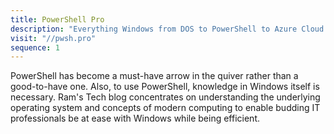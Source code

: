 ```yaml
---
title: PowerShell Pro
description: "Everything Windows from DOS to PowerShell to Azure Cloud."
visit: "//pwsh.pro"
sequence: 1
---
```


PowerShell has become a must-have arrow in the quiver rather than a good-to-have one. Also, to use PowerShell, knowledge in Windows itself is necessary. Ram's Tech blog concentrates on understanding the underlying operating system and concepts of modern computing to enable budding IT professionals be at ease with Windows while being efficient.
